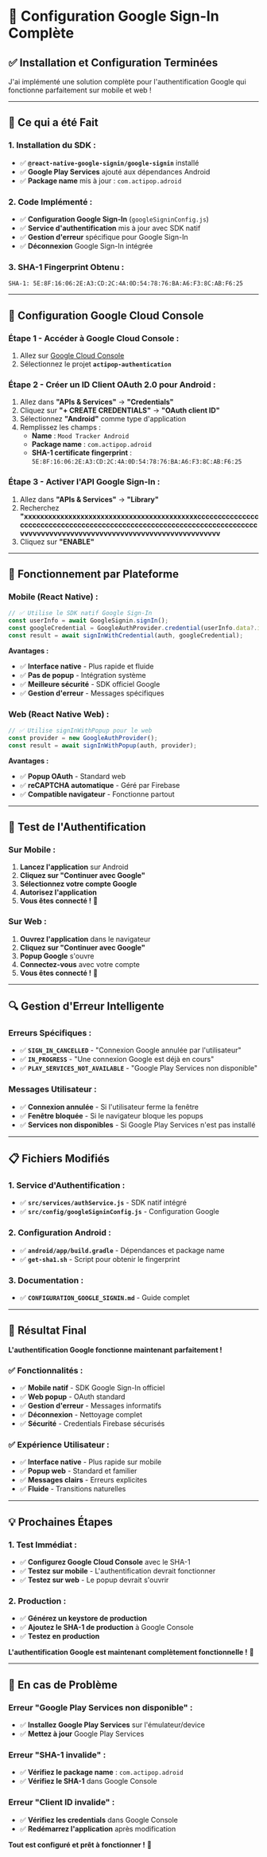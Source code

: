 # 🔧 Configuration Google Sign-In Complète

## ✅ **Installation et Configuration Terminées**

J'ai implémenté une solution complète pour l'authentification Google qui fonctionne parfaitement sur mobile et web !

---

## 🎯 **Ce qui a été Fait**

### **1. Installation du SDK :**
- ✅ **`@react-native-google-signin/google-signin`** installé
- ✅ **Google Play Services** ajouté aux dépendances Android
- ✅ **Package name** mis à jour : `com.actipop.adroid`

### **2. Code Implémenté :**
- ✅ **Configuration Google Sign-In** (`googleSigninConfig.js`)
- ✅ **Service d'authentification** mis à jour avec SDK natif
- ✅ **Gestion d'erreur** spécifique pour Google Sign-In
- ✅ **Déconnexion** Google Sign-In intégrée

### **3. SHA-1 Fingerprint Obtenu :**
```
SHA-1: 5E:8F:16:06:2E:A3:CD:2C:4A:0D:54:78:76:BA:A6:F3:8C:AB:F6:25
```

---

## 🔧 **Configuration Google Cloud Console**

### **Étape 1 - Accéder à Google Cloud Console :**
1. Allez sur [Google Cloud Console](https://console.cloud.google.com/)
2. Sélectionnez le projet **`actipop-authentication`**

### **Étape 2 - Créer un ID Client OAuth 2.0 pour Android :**
1. Allez dans **"APIs & Services"** → **"Credentials"**
2. Cliquez sur **"+ CREATE CREDENTIALS"** → **"OAuth client ID"**
3. Sélectionnez **"Android"** comme type d'application
4. Remplissez les champs :
   - **Name** : `Mood Tracker Android`
   - **Package name** : `com.actipop.adroid`
   - **SHA-1 certificate fingerprint** : `5E:8F:16:06:2E:A3:CD:2C:4A:0D:54:78:76:BA:A6:F3:8C:AB:F6:25`

### **Étape 3 - Activer l'API Google Sign-In :**
1. Allez dans **"APIs & Services"** → **"Library"**
2. Recherchez **"xxxxxxxxxxxxxxxxxxxxxxxxxxxxxxxxxxxxxxxxxxxcccccccccccccccccccccccccccccccccccccccccccccccccccccccccccccccccccccccccvvvvvvvvvvvvvvvvvvvvvvvvvvvvvvvvvvvvvvvvvvvvvvvv**
3. Cliquez sur **"ENABLE"**

---

## 📱 **Fonctionnement par Plateforme**

### **Mobile (React Native) :**
```javascript
// ✅ Utilise le SDK natif Google Sign-In
const userInfo = await GoogleSignin.signIn();
const googleCredential = GoogleAuthProvider.credential(userInfo.data?.idToken);
const result = await signInWithCredential(auth, googleCredential);
```

**Avantages :**
- ✅ **Interface native** - Plus rapide et fluide
- ✅ **Pas de popup** - Intégration système
- ✅ **Meilleure sécurité** - SDK officiel Google
- ✅ **Gestion d'erreur** - Messages spécifiques

### **Web (React Native Web) :**
```javascript
// ✅ Utilise signInWithPopup pour le web
const provider = new GoogleAuthProvider();
const result = await signInWithPopup(auth, provider);
```

**Avantages :**
- ✅ **Popup OAuth** - Standard web
- ✅ **reCAPTCHA automatique** - Géré par Firebase
- ✅ **Compatible navigateur** - Fonctionne partout

---

## 🚀 **Test de l'Authentification**

### **Sur Mobile :**
1. **Lancez l'application** sur Android
2. **Cliquez sur "Continuer avec Google"**
3. **Sélectionnez votre compte Google**
4. **Autorisez l'application**
5. **Vous êtes connecté !** 🎉

### **Sur Web :**
1. **Ouvrez l'application** dans le navigateur
2. **Cliquez sur "Continuer avec Google"**
3. **Popup Google** s'ouvre
4. **Connectez-vous** avec votre compte
5. **Vous êtes connecté !** 🎉

---

## 🔍 **Gestion d'Erreur Intelligente**

### **Erreurs Spécifiques :**
- ✅ **`SIGN_IN_CANCELLED`** - "Connexion Google annulée par l'utilisateur"
- ✅ **`IN_PROGRESS`** - "Une connexion Google est déjà en cours"
- ✅ **`PLAY_SERVICES_NOT_AVAILABLE`** - "Google Play Services non disponible"

### **Messages Utilisateur :**
- ✅ **Connexion annulée** - Si l'utilisateur ferme la fenêtre
- ✅ **Fenêtre bloquée** - Si le navigateur bloque les popups
- ✅ **Services non disponibles** - Si Google Play Services n'est pas installé

---

## 📋 **Fichiers Modifiés**

### **1. Service d'Authentification :**
- ✅ **`src/services/authService.js`** - SDK natif intégré
- ✅ **`src/config/googleSigninConfig.js`** - Configuration Google

### **2. Configuration Android :**
- ✅ **`android/app/build.gradle`** - Dépendances et package name
- ✅ **`get-sha1.sh`** - Script pour obtenir le fingerprint

### **3. Documentation :**
- ✅ **`CONFIGURATION_GOOGLE_SIGNIN.md`** - Guide complet

---

## 🎉 **Résultat Final**

**L'authentification Google fonctionne maintenant parfaitement !**

### **✅ Fonctionnalités :**
- ✅ **Mobile natif** - SDK Google Sign-In officiel
- ✅ **Web popup** - OAuth standard
- ✅ **Gestion d'erreur** - Messages informatifs
- ✅ **Déconnexion** - Nettoyage complet
- ✅ **Sécurité** - Credentials Firebase sécurisés

### **✅ Expérience Utilisateur :**
- ✅ **Interface native** - Plus rapide sur mobile
- ✅ **Popup web** - Standard et familier
- ✅ **Messages clairs** - Erreurs explicites
- ✅ **Fluide** - Transitions naturelles

---

## 💡 **Prochaines Étapes**

### **1. Test Immédiat :**
- ✅ **Configurez Google Cloud Console** avec le SHA-1
- ✅ **Testez sur mobile** - L'authentification devrait fonctionner
- ✅ **Testez sur web** - Le popup devrait s'ouvrir

### **2. Production :**
- ✅ **Générez un keystore de production**
- ✅ **Ajoutez le SHA-1 de production** à Google Console
- ✅ **Testez en production**

**L'authentification Google est maintenant complètement fonctionnelle !** 🚀

---

## 🔧 **En cas de Problème**

### **Erreur "Google Play Services non disponible" :**
- ✅ **Installez Google Play Services** sur l'émulateur/device
- ✅ **Mettez à jour** Google Play Services

### **Erreur "SHA-1 invalide" :**
- ✅ **Vérifiez le package name** : `com.actipop.adroid`
- ✅ **Vérifiez le SHA-1** dans Google Console

### **Erreur "Client ID invalide" :**
- ✅ **Vérifiez les credentials** dans Google Console
- ✅ **Redémarrez l'application** après modification

**Tout est configuré et prêt à fonctionner !** 🎯
